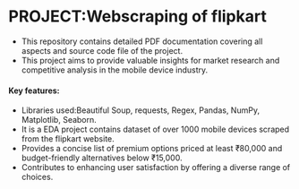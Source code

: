 # PROJECT:Webscraping of flipkart
* This repository contains detailed PDF documentation covering all aspects and source code file of the project.
* This project aims to provide valuable insights for market research and competitive analysis in the mobile device industry.
#### Key features:
* Libraries used:Beautiful Soup, requests, Regex, Pandas, NumPy, Matplotlib, Seaborn.
* It is a EDA project contains dataset of over 1000 mobile devices scraped from the flipkart website.
* Provides a concise list of premium options priced at least ₹80,000 and budget-friendly alternatives below ₹15,000.
* Contributes to enhancing user satisfaction by offering a diverse range of choices.
